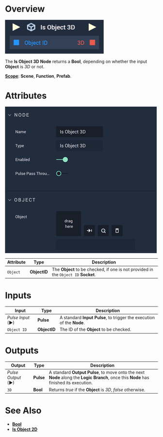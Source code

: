# Overview

![The Is Object 3D Node.](../../../.gitbook/assets/isobject3dupdatedimage.png)

The **Is Object 3D Node** returns a **Bool**, depending on whether the input **Object** is *3D* or not. 

[**Scope**](../../overview.md#scopes): **Scene**, **Function**, **Prefab**.

# Attributes

![The Is Object 3D Node Attributes.](../../../.gitbook/assets/isobject3dattributes.png)

|Attribute|Type|Description|
|---|---|---|
|`Object`|**ObjectID**| The **Object** to be checked, if one is not provided in the `Object ID` **Socket**. |

# Inputs

|Input|Type|Description|
|---|---|---|
|*Pulse Input* (►)|**Pulse**|A standard **Input Pulse**, to trigger the execution of the **Node**.|
| `Object ID` | **ObjectID** | The ID of the **Object** to be checked.|

# Outputs

|Output|Type|Description|
|---|---|---|
|*Pulse Output* (►)|**Pulse**|A standard **Output Pulse**, to move onto the next **Node** along the **Logic Branch**, once this **Node** has finished its execution.|
|`3D`|**Bool**|Returns *true* if the **Object** is *3D*, *false* otherwise.| 

# See Also

* [**Bool**](../../../objects-and-types/data-types/bool.md)
* [**Is Object 2D**](is-object-2d.md)

